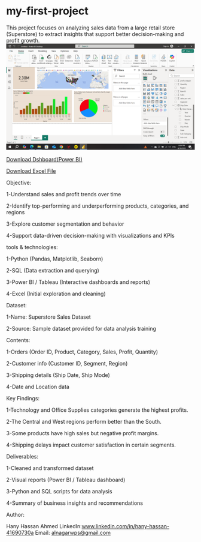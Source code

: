 # my-first-project
This project focuses on analyzing sales data from a large retail store (Superstore) to extract insights that support better decision-making and profit growth.
![Dashboard](Project%201/2025-04-30.png)

[Download Dshboard(Power BI)](Project%201/cleand%20data%20super%20store.pbix)

[Download Excel File](Project%201/super%20store%20edit.xlsx)

Objective:

1-Understand sales and profit trends over time

2-Identify top-performing and underperforming products, categories, and regions

3-Explore customer segmentation and behavior

4-Support data-driven decision-making with visualizations and KPIs

tools & technologies:

1-Python (Pandas, Matplotlib, Seaborn)

2-SQL (Data extraction and querying)

3-Power BI / Tableau (Interactive dashboards and reports)

4-Excel (Initial exploration and cleaning)

Dataset:

1-Name: Superstore Sales Dataset

2-Source: Sample dataset provided for data analysis training

Contents:

1-Orders (Order ID, Product, Category, Sales, Profit, Quantity)

2-Customer info (Customer ID, Segment, Region)

3-Shipping details (Ship Date, Ship Mode)

4-Date and Location data

 
Key Findings:

1-Technology and Office Supplies categories generate the highest profits.

2-The Central and West regions perform better than the South.

3-Some products have high sales but negative profit margins.

4-Shipping delays impact customer satisfaction in certain segments.


Deliverables:

1-Cleaned and transformed dataset

2-Visual reports (Power BI / Tableau dashboard)

3-Python and SQL scripts for data analysis

4-Summary of business insights and recommendations

Author:

Hany Hassan Ahmed
LinkedIn:www.linkedin.com/in/hany-hassan-41690730a
Email: alnagarwps@gmail.com




